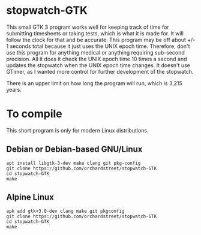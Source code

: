 # stopwatch-GTK

This small GTK 3 program works well for keeping track of time for submitting timesheets or taking tests, which is what it is made for.  It will follow the clock for that and be accurate.  This program may be off about +/- 1 seconds total because it just uses the UNIX epoch time.  Therefore, don't use this program for anything medical or anything requiring sub-second precision. All it does it check the UNIX epoch time 10 times a second and updates the stopwatch when the UNIX epoch time changes.  It doesn't use GTimer, as I wanted more control for further development of the stopwatch.

There is an upper limit on how long the program will run, which is 3,215 years.

# To compile
This short program is only for modern Linux distributions.
## Debian or Debian-based GNU/Linux
```
apt install libgtk-3-dev make clang git pkg-config
git clone https://github.com/orchardstreet/stopwatch-GTK
cd stopwatch-GTK
make
```
## Alpine Linux
```
apk add gtk+3.0-dev clang make git pkgconfig
git clone https://github.com/orchardstreet/stopwatch-GTK
cd stopwatch-GTK
make
```
